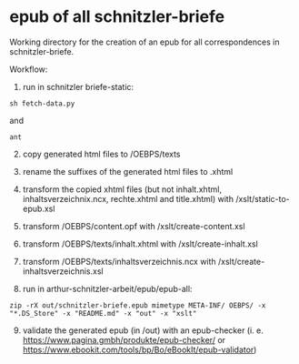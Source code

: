 # epub of all schnitzler-briefe

Working directory for the creation of an epub for all correspondences in schnitzler-briefe.

Workflow: 

1) run in schnitzler briefe-static:
```
sh fetch-data.py
```

and 

```
ant
```

2) copy generated html files to /OEBPS/texts

3) rename the suffixes of the generated html files to .xhtml

4) transform the copied xhtml files (but not inhalt.xhtml, inhaltsverzeichnix.ncx, rechte.xhtml and title.xhtml) with /xslt/static-to-epub.xsl

5) transform /OEBPS/content.opf with /xslt/create-content.xsl

6) transform /OEBPS/texts/inhalt.xhtml with /xslt/create-inhalt.xsl

7) transform /OEBPS/texts/inhaltsverzeichnis.ncx with /xslt/create-inhaltsverzeichnis.xsl

8) run in arthur-schnitzler-arbeit/epub/epub-all:

```
zip -rX out/schnitzler-briefe.epub mimetype META-INF/ OEBPS/ -x "*.DS_Store" -x "README.md" -x "out" -x "xslt"
```

9) validate the generated epub (in /out) with an epub-checker (i. e. https://www.pagina.gmbh/produkte/epub-checker/ or https://www.ebookit.com/tools/bp/Bo/eBookIt/epub-validator)
